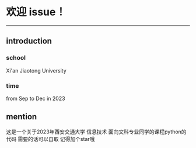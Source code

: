 # 欢迎 issue！
---

## introduction
### school
Xi'an Jiaotong University
### time
from Sep to Dec in 2023
## mention
这是一个关于2023年西安交通大学 信息技术 面向文科专业同学的课程python的代码
需要的话可以自取
记得加个star哦
